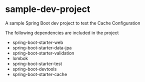# sample-dev-project
A sample Spring Boot dev project to test the Cache Configuration

The following dependencies are included in the project
- spring-boot-starter-web
- spring-boot-starter-data-jpa
- spring-boot-starter-validation
- lombok
- spring-boot-starter-test
- spring-boot-devtools
- spring-boot-starter-cache
